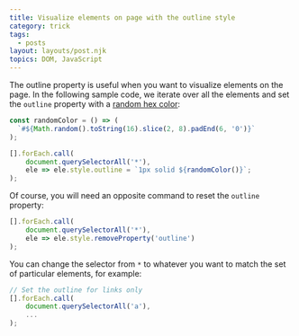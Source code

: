 ```yaml
---
title: Visualize elements on page with the outline style
category: trick
tags:
  - posts
layout: layouts/post.njk
topics: DOM, JavaScript
---
```


The outline property is useful when you want to visualize elements on the page. In the following sample code, we iterate over all the elements and set the `outline` property with a [random hex color](https://1loc.dev/#generate-a-random-hex-color):

```js
const randomColor = () => (
  `#${Math.random().toString(16).slice(2, 8).padEnd(6, '0')}`
);

[].forEach.call(
    document.querySelectorAll('*'),
    ele => ele.style.outline = `1px solid ${randomColor()}`;
);
```

Of course, you will need an opposite command to reset the `outline` property:

```js
[].forEach.call(
    document.querySelectorAll('*'),
    ele => ele.style.removeProperty('outline')
);
```

You can change the selector from `*` to whatever you want to match the set of particular elements, for example:

```js
// Set the outline for links only
[].forEach.call(
    document.querySelectorAll('a'),
    ...
);
```